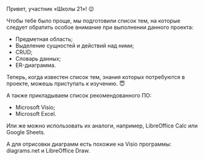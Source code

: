 Привет, участник «Школы 21»! 😉

Чтобы тебе было проще, мы подготовили список тем, на которые следует обратить особое внимание при выполнении данного проекта:
- Предметная область;
- Выделение сущностей и действий над ними;
- CRUD;
- Словарь данных;
- ER-диаграмма.

Теперь, когда известен список тем, знания которых потребуются в проекте, можешь приступать к изучению. 😇

А также прикладываем список рекомендованного ПО:
- Microsoft Visio;
- Microsoft Excel.

Или же можно использовать их аналоги, например, LibreOffice Calc или Google Sheets. 

А для отрисовки диаграмм есть похожие на Visio программы: diagrams.net и LibreOffice Draw.
